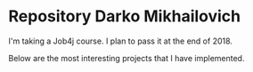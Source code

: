 # Repository Darko Mikhailovich

I'm taking a Job4j course. I plan to pass it at the end of 2018.

Below are the most interesting projects that I have implemented.